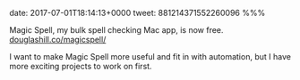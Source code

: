 date: 2017-07-01T18:14:13+0000
tweet: 881214371552260096
%%%

Magic Spell, my bulk spell checking Mac app, is now free. [douglashill.co/magicspell/](http://douglashill.co/magicspell/)

I want to make Magic Spell more useful and fit in with automation, but I have more exciting projects to work on first.
